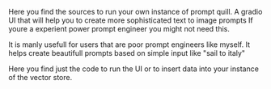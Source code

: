 Here you find the sources to run your own instance of prompt quill.
A gradio UI that will help you to create more sophisticated text to image prompts
If youre a experient power prompt engineer you might not need this.

It is manly usefull for users that are poor prompt engineers like myself.
It helps create beautifull prompts based on simple input like "sail to italy"

Here you find just the code to run the UI or to insert data into your instance of the vector store.
